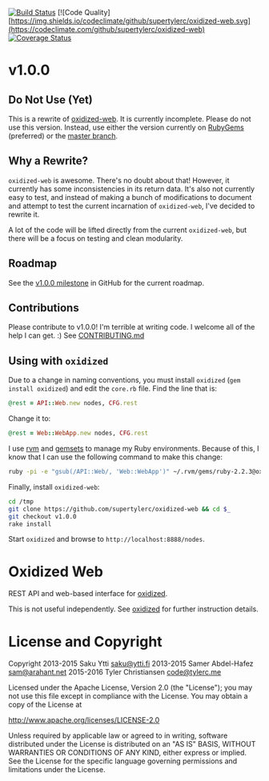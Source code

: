 [![Build Status](https://img.shields.io/travis/supertylerc/oxidized-web/v1.0.0.svg)](https://travis-ci.org/supertylerc/oxidized-web)
[![Code Quality][https://img.shields.io/codeclimate/github/supertylerc/oxidized-web.svg](https://codeclimate.com/github/supertylerc/oxidized-web)
[![Coverage Status](https://img.shields.io/coveralls/supertylerc/oxidized-web/v1.0.0.svg)](https://coveralls.io/r/Integralist/Sinderella)

# v1.0.0

## Do Not Use (Yet)

This is a rewrite of [oxidized-web](https://github.com/ytti/oxidized-web).  It
is currently incomplete.  Please do not use this version.  Instead, use either
the version currently on [RubyGems](https://rubygems.org) (preferred) or the
[master branch](https://github.com/ytti/oxidized-web/tree/master).

## Why a Rewrite?

`oxidized-web` is awesome.  There's no doubt about that!  However, it currently
has some inconsistencies in its return data.  It's also not currently easy to
test, and instead of making a bunch of modifications to document and attempt to
test the current incarnation of `oxidized-web`, I've decided to rewrite it.

A lot of the code will be lifted directly from the current `oxidized-web`, but
there will be a focus on testing and clean modularity.

## Roadmap

See the
[v1.0.0 milestone](https://github.com/supertylerc/oxidized-web/milestones/v1.0.0)
in GitHub for the current roadmap.

## Contributions

Please contribute to v1.0.0!  I'm terrible at writing code.  I welcome all of
the help I can get.  :)  See [CONTRIBUTING.md](CONTRIBUTING.md)

## Using with `oxidized`

Due to a change in naming conventions, you must install `oxidized`
(`gem install oxidized`) and edit the `core.rb` file.  Find the line that is:

```ruby
@rest = API::Web.new nodes, CFG.rest
```

Change it to:

```ruby
@rest = Web::WebApp.new nodes, CFG.rest
```

I use [rvm](https://rvm.io) and [gemsets](https://rvm.io/gemsets/creating) to
manage my Ruby environments.  Because of this, I know that I can use the
following command to make this change:

```bash
ruby -pi -e "gsub(/API::Web/, 'Web::WebApp')" ~/.rvm/gems/ruby-2.2.3@oxidized-web-v1/gems/oxidized-0.9.0/lib/oxidized/core.rb
```

Finally, install `oxidized-web`:

```bash
cd /tmp
git clone https://github.com/supertylerc/oxidized-web && cd $_
git checkout v1.0.0
rake install
```

Start `oxidized` and browse to `http://localhost:8888/nodes`.

# Oxidized Web

REST API and web-based interface for
[oxidized](https://github.com/ytti/oxidized).

This is not useful independently.  See
[oxidized](https://github.com/ytti/oxidized) for further instruction details.

# License and Copyright

Copyright 2013-2015 Saku Ytti <saku@ytti.fi>
          2013-2015 Samer Abdel-Hafez <sam@arahant.net>
          2015-2016 Tyler Christiansen <code@tylerc.me>


Licensed under the Apache License, Version 2.0 (the "License");
you may not use this file except in compliance with the License.
You may obtain a copy of the License at

  http://www.apache.org/licenses/LICENSE-2.0

Unless required by applicable law or agreed to in writing, software
distributed under the License is distributed on an "AS IS" BASIS,
WITHOUT WARRANTIES OR CONDITIONS OF ANY KIND, either express or implied.
See the License for the specific language governing permissions and
limitations under the License.
